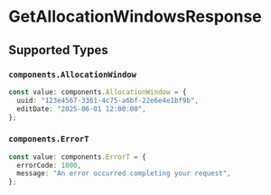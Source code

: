 # GetAllocationWindowsResponse


## Supported Types

### `components.AllocationWindow`

```typescript
const value: components.AllocationWindow = {
  uuid: "123e4567-3361-4c75-a6bf-22e6e4e1bf9b",
  editDate: "2025-06-01 12:00:00",
};
```

### `components.ErrorT`

```typescript
const value: components.ErrorT = {
  errorCode: 1000,
  message: "An error occurred completing your request",
};
```

